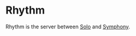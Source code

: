 # Rhythm

Rhythm is the server between [Solo](https://github.com/b3log/solo) and [Symphony](https://github.com/b3log/symphony).

